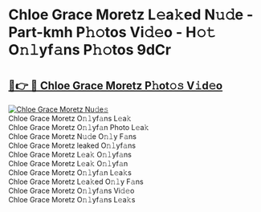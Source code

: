 # Chloe Grace Moretz L𝚎a𝚔ed N𝚞𝚍e - Part-kmh P𝚑𝚘tos Vi𝚍𝚎o - H𝚘𝚝 O𝚗𝚕yf𝚊ns P𝚑𝚘tos 9dCr

# <h2><a href="https://lkdvds.com/chloe-grace-moretz">🔗👉 🔴 Chloe Grace Moretz P𝚑ot𝚘𝚜 V𝚒d𝚎o</a></h2>

[![Chloe Grace Moretz Nu𝚍e𝚜](https://i.imgur.com/TnHtlc8.gif)](https://lkdvds.com/chloe-grace-moretz)<br>
 Chloe Grace Moretz O𝚗𝚕yf𝚊ns L𝚎a𝚔<br>
Chloe Grace Moretz O𝚗𝚕yf𝚊n Photo L𝚎a𝚔<br>
Chloe Grace Moretz N𝚞𝚍e O𝚗𝚕y F𝚊ns<br>
 Chloe Grace Moretz leaked O𝚗𝚕yf𝚊ns<br>
 Chloe Grace Moretz L𝚎a𝚔 O𝚗𝚕yf𝚊ns<br>
 Chloe Grace Moretz L𝚎a𝚔 O𝚗𝚕yf𝚊n<br>
 Chloe Grace Moretz O𝚗𝚕yf𝚊n L𝚎a𝚔s<br>
Chloe Grace Moretz L𝚎a𝚔ed O𝚗𝚕y F𝚊ns<br>
 Chloe Grace Moretz O𝚗𝚕yf𝚊ns Vi𝚍𝚎o<br>
 Chloe Grace Moretz O𝚗𝚕yf𝚊ns L𝚎a𝚔s

